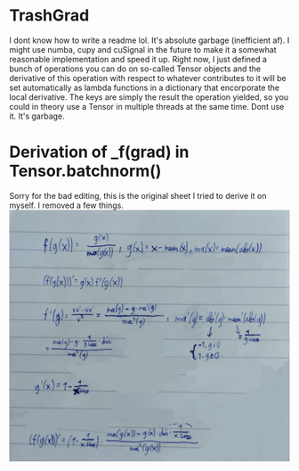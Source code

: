 # TrashGrad

I dont know how to write a readme lol. It's absolute garbage (inefficient af). I might use numba, cupy and cuSignal in the future to make it a
somewhat reasonable implementation and speed it up. Right now, I just defined a bunch of operations you can do on so-called Tensor objects
and the derivative of this operation with respect to whatever contributes to it will be set automatically as lambda functions in a dictionary that 
encorporate the local derivative. The keys are simply the result the operation yielded, so you could in theory use a Tensor in multiple threads at
the same time. Dont use it. It's garbage.

# Derivation of _f(grad) in Tensor.batchnorm()
Sorry for the bad editing, this is the original sheet I tried to derive it on myself. I removed a few things.
![](derivation.jpeg)